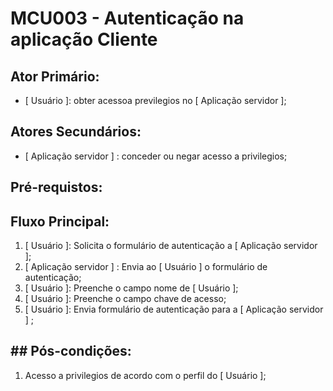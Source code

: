 # MCU003 - Autenticação na aplicação Cliente

## Ator Primário:
- [ Usuário ]: obter acessoa previlegios no [ Aplicação servidor ];

## Atores Secundários:
- [ Aplicação servidor ] : conceder ou negar acesso a privilegios;

## Pré-requistos:

## Fluxo Principal:
  1) [ Usuário ]: Solicita o formulário de autenticação a [ Aplicação servidor ]; 
  2) [ Aplicação servidor ] : Envia ao [ Usuário ] o formulário de autenticação;
  3) [ Usuário ]: Preenche o campo nome de [ Usuário ];
  4) [ Usuário ]: Preenche o campo chave de acesso;
  5) [ Usuário ]: Envia formulário de autenticação para a [ Aplicação servidor ] ;

## ##  Pós-condições:
  1) Acesso a privilegios de acordo com o perfil do [ Usuário ];
